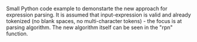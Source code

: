 Small Python code example to demonstarte the new approach for expression parsing. It is assumed that input-expression is valid and already tokenized (no blank spaces, no multi-character tokens) - the focus is at parsing algorithm. The new algorithm itself can be seen in the "rpn" function.
